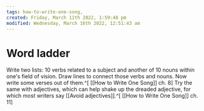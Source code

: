 ```yaml
---
tags: how-to-write-one-song, 
created: Friday, March 11th 2022, 1:59:48 pm
modified: Wednesday, March 16th 2022, 12:51:43 am
---
```


# Word ladder
Write two lists: 10 verbs related to a subject and another of 10 nouns within one's field of vision. Draw lines to connect those verbs and nouns. Now write some verses out of them.^[ [[How to Write One Song]] ch. 8] Try the same with adjectives, which can help shake up the dreaded adjective, for which most writers say [[Avoid adjectives]].^[ [[How to Write One Song]] ch. 11]